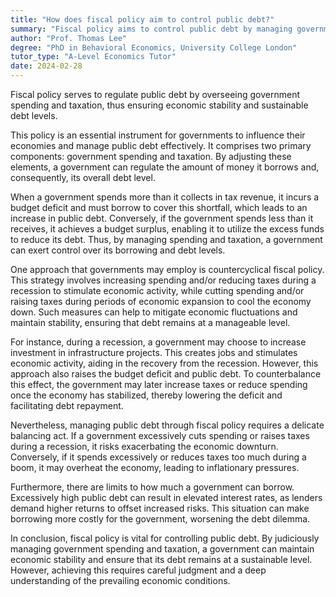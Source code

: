 ```yaml
---
title: "How does fiscal policy aim to control public debt?"
summary: "Fiscal policy aims to control public debt by managing government spending and taxation to maintain economic stability and sustainable debt levels."
author: "Prof. Thomas Lee"
degree: "PhD in Behavioral Economics, University College London"
tutor_type: "A-Level Economics Tutor"
date: 2024-02-28
---
```


Fiscal policy serves to regulate public debt by overseeing government spending and taxation, thus ensuring economic stability and sustainable debt levels.

This policy is an essential instrument for governments to influence their economies and manage public debt effectively. It comprises two primary components: government spending and taxation. By adjusting these elements, a government can regulate the amount of money it borrows and, consequently, its overall debt level.

When a government spends more than it collects in tax revenue, it incurs a budget deficit and must borrow to cover this shortfall, which leads to an increase in public debt. Conversely, if the government spends less than it receives, it achieves a budget surplus, enabling it to utilize the excess funds to reduce its debt. Thus, by managing spending and taxation, a government can exert control over its borrowing and debt levels.

One approach that governments may employ is countercyclical fiscal policy. This strategy involves increasing spending and/or reducing taxes during a recession to stimulate economic activity, while cutting spending and/or raising taxes during periods of economic expansion to cool the economy down. Such measures can help to mitigate economic fluctuations and maintain stability, ensuring that debt remains at a manageable level.

For instance, during a recession, a government may choose to increase investment in infrastructure projects. This creates jobs and stimulates economic activity, aiding in the recovery from the recession. However, this approach also raises the budget deficit and public debt. To counterbalance this effect, the government may later increase taxes or reduce spending once the economy has stabilized, thereby lowering the deficit and facilitating debt repayment.

Nevertheless, managing public debt through fiscal policy requires a delicate balancing act. If a government excessively cuts spending or raises taxes during a recession, it risks exacerbating the economic downturn. Conversely, if it spends excessively or reduces taxes too much during a boom, it may overheat the economy, leading to inflationary pressures.

Furthermore, there are limits to how much a government can borrow. Excessively high public debt can result in elevated interest rates, as lenders demand higher returns to offset increased risks. This situation can make borrowing more costly for the government, worsening the debt dilemma.

In conclusion, fiscal policy is vital for controlling public debt. By judiciously managing government spending and taxation, a government can maintain economic stability and ensure that its debt remains at a sustainable level. However, achieving this requires careful judgment and a deep understanding of the prevailing economic conditions.
    